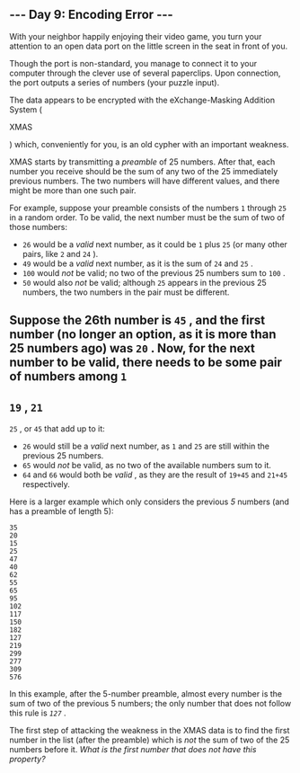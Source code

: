 

 --- Day 9: Encoding Error ---
-------------------------------



 With your neighbor happily enjoying their video game, you turn your attention to an open data port on the little screen in the seat in front of you.
 



 Though the port is non-standard, you manage to connect it to your computer through the clever use of several paperclips. Upon connection, the port outputs a series of numbers (your puzzle input).
 



 The data appears to be encrypted with the eXchange-Masking Addition System (
 
 XMAS
 
 ) which, conveniently for you, is an old cypher with an important weakness.
 



 XMAS starts by transmitting a
 *preamble* 
 of 25 numbers. After that, each number you receive should be the sum of any two of the 25 immediately previous numbers. The two numbers will have different values, and there might be more than one such pair.
 



 For example, suppose your preamble consists of the numbers
 `1` 
 through
 `25` 
 in a random order. To be valid, the next number must be the sum of two of those numbers:
 


* `26` 
 would be a
 *valid* 
 next number, as it could be
 `1` 
 plus
 `25` 
 (or many other pairs, like
 `2` 
 and
 `24` 
 ).
* `49` 
 would be a
 *valid* 
 next number, as it is the sum of
 `24` 
 and
 `25` 
 .
* `100` 
 would
 *not* 
 be valid; no two of the previous 25 numbers sum to
 `100` 
 .
* `50` 
 would also
 *not* 
 be valid; although
 `25` 
 appears in the previous 25 numbers, the two numbers in the pair must be different.



 Suppose the 26th number is
 `45` 
 , and the first number (no longer an option, as it is more than 25 numbers ago) was
 `20` 
 . Now, for the next number to be valid, there needs to be some pair of numbers among
 `1` 
 -
 `19` 
 ,
 `21` 
 -
 `25` 
 , or
 `45` 
 that add up to it:
 


* `26` 
 would still be a
 *valid* 
 next number, as
 `1` 
 and
 `25` 
 are still within the previous 25 numbers.
* `65` 
 would
 *not* 
 be valid, as no two of the available numbers sum to it.
* `64` 
 and
 `66` 
 would both be
 *valid* 
 , as they are the result of
 `19+45` 
 and
 `21+45` 
 respectively.



 Here is a larger example which only considers the previous
 *5* 
 numbers (and has a preamble of length 5):
 



```
35
20
15
25
47
40
62
55
65
95
102
117
150
182
127
219
299
277
309
576

```


 In this example, after the 5-number preamble, almost every number is the sum of two of the previous 5 numbers; the only number that does not follow this rule is
 *`127`*
 .
 



 The first step of attacking the weakness in the XMAS data is to find the first number in the list (after the preamble) which is
 *not* 
 the sum of two of the 25 numbers before it.
 *What is the first number that does not have this property?* 




